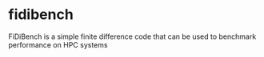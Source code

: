 # fidibench
FiDiBench is a simple finite difference code that can be used to benchmark performance on HPC systems
